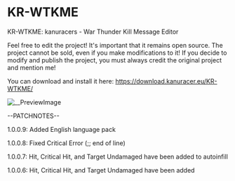 # KR-WTKME
KR-WTKME: kanuracers - War Thunder Kill Message Editor

Feel free to edit the project! It's important that it remains open source. The project cannot be sold, even if you make modifications to it! If you decide to modify and publish the project, you must always credit the original project and mention me!

You can download and install it here: https://download.kanuracer.eu/KR-WTKME/

![__PreviewImage](https://github.com/kanuracer/KR-WTKME/assets/115377230/7e841fba-dc40-4c30-90af-f217c0ac481c)


--PATCHNOTES--

1.0.0.9: Added English language pack

1.0.0.8: Fixed Critical Error (;; end of line)

1.0.0.7: Hit, Critical Hit, and Target Undamaged have been added to autoinfill

1.0.0.6: Hit, Critical Hit, and Target Undamaged have been added
